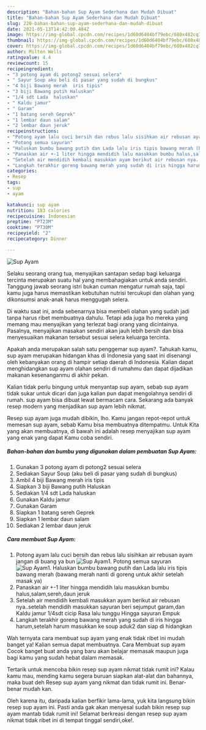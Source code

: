 ```yaml
---
description: "Bahan-bahan Sup Ayam Sederhana dan Mudah Dibuat"
title: "Bahan-bahan Sup Ayam Sederhana dan Mudah Dibuat"
slug: 220-bahan-bahan-sup-ayam-sederhana-dan-mudah-dibuat
date: 2021-05-13T14:42:00.484Z
image: https://img-global.cpcdn.com/recipes/1d60d6404bf79ebc/680x482cq70/sup-ayam-foto-resep-utama.jpg
thumbnail: https://img-global.cpcdn.com/recipes/1d60d6404bf79ebc/680x482cq70/sup-ayam-foto-resep-utama.jpg
cover: https://img-global.cpcdn.com/recipes/1d60d6404bf79ebc/680x482cq70/sup-ayam-foto-resep-utama.jpg
author: Milton Wells
ratingvalue: 4.4
reviewcount: 15
recipeingredient:
- "3 potong ayam di potong2 sesuai selera"
- " Sayur Soup aku beli di pasar yang sudah di bungkus"
- "4 biji Bawang merah  iris tipis"
- "3 biji Bawang putih Haluskan"
- "1/4 sdt Lada  haluskan"
- " Kaldu jamur"
- " Garam"
- "1 batang sereh Geprek"
- "1 lembar daun salam"
- "2 lembar daun jeruk"
recipeinstructions:
- "Potong ayam lalu cuci bersih dan rebus lalu sisihkan air rebusan ayam jangan di buang ya bun"
- "Potong semua sayuran"
- "Haluskan bumbu bawang putih dan Lada lalu iris tipis bawang merah (bawang merah nanti di goreng untuk akhir setelah masak ya)"
- "Panaskan air +-1 liter hingga mendidih lalu masukkan bumbu halus,salam,sereh,daun jeruk"
- "Setelah air mendidih kembali masukkan ayam berikut air rebusan nya..setelah mendidih masukkan sayuran beri sejumput garam,dan Kaldu jamur 1/4sdt cicip Rasa lalu tunggu Hingga sayuran Empuk"
- "Langkah terakhir goreng bawang merah yang sudah di iris hingga harum,setelah harum masukkan ke soup aduk2 dan siap di hidangkan"
categories:
- Resep
tags:
- sup
- ayam

katakunci: sup ayam 
nutrition: 183 calories
recipecuisine: Indonesian
preptime: "PT23M"
cooktime: "PT30M"
recipeyield: "2"
recipecategory: Dinner

---
```



![Sup Ayam](https://img-global.cpcdn.com/recipes/1d60d6404bf79ebc/680x482cq70/sup-ayam-foto-resep-utama.jpg)

Selaku seorang orang tua, menyajikan santapan sedap bagi keluarga tercinta merupakan suatu hal yang membahagiakan untuk anda sendiri. Tanggung jawab seorang istri bukan cuman mengatur rumah saja, tapi kamu juga harus memastikan kebutuhan nutrisi tercukupi dan olahan yang dikonsumsi anak-anak harus menggugah selera.

Di waktu  saat ini, anda sebenarnya bisa membeli olahan yang sudah jadi tanpa harus ribet membuatnya dahulu. Tetapi ada juga lho mereka yang memang mau menyajikan yang terlezat bagi orang yang dicintainya. Pasalnya, menyajikan masakan sendiri akan jauh lebih bersih dan bisa menyesuaikan makanan tersebut sesuai selera keluarga tercinta. 



Apakah anda merupakan salah satu penggemar sup ayam?. Tahukah kamu, sup ayam merupakan hidangan khas di Indonesia yang saat ini disenangi oleh kebanyakan orang di hampir setiap daerah di Indonesia. Kalian dapat menghidangkan sup ayam olahan sendiri di rumahmu dan dapat dijadikan makanan kesenanganmu di akhir pekan.

Kalian tidak perlu bingung untuk menyantap sup ayam, sebab sup ayam tidak sukar untuk dicari dan juga kalian pun dapat mengolahnya sendiri di rumah. sup ayam bisa dibuat lewat bermacam cara. Sekarang ada banyak resep modern yang menjadikan sup ayam lebih nikmat.

Resep sup ayam juga mudah dibikin, lho. Kamu jangan repot-repot untuk memesan sup ayam, sebab Kamu bisa membuatnya ditempatmu. Untuk Kita yang akan membuatnya, di bawah ini adalah resep menyajikan sup ayam yang enak yang dapat Kamu coba sendiri.

<!--inarticleads1-->

##### Bahan-bahan dan bumbu yang digunakan dalam pembuatan Sup Ayam:

1. Gunakan 3 potong ayam di potong2 sesuai selera
1. Sediakan  Sayur Soup (aku beli di pasar yang sudah di bungkus)
1. Ambil 4 biji Bawang merah  iris tipis
1. Siapkan 3 biji Bawang putih Haluskan
1. Sediakan 1/4 sdt Lada  haluskan
1. Gunakan  Kaldu jamur
1. Gunakan  Garam
1. Siapkan 1 batang sereh Geprek
1. Siapkan 1 lembar daun salam
1. Sediakan 2 lembar daun jeruk




<!--inarticleads2-->

##### Cara membuat Sup Ayam:

1. Potong ayam lalu cuci bersih dan rebus lalu sisihkan air rebusan ayam jangan di buang ya bun
<img src="https://img-global.cpcdn.com/steps/4b6fb39d761224cd/160x128cq70/sup-ayam-langkah-memasak-1-foto.jpg" alt="Sup Ayam">1. Potong semua sayuran
<img src="https://img-global.cpcdn.com/steps/4bb77aaeb70727f7/160x128cq70/sup-ayam-langkah-memasak-2-foto.jpg" alt="Sup Ayam">1. Haluskan bumbu bawang putih dan Lada lalu iris tipis bawang merah (bawang merah nanti di goreng untuk akhir setelah masak ya)
1. Panaskan air +-1 liter hingga mendidih lalu masukkan bumbu halus,salam,sereh,daun jeruk
1. Setelah air mendidih kembali masukkan ayam berikut air rebusan nya..setelah mendidih masukkan sayuran beri sejumput garam,dan Kaldu jamur 1/4sdt cicip Rasa lalu tunggu Hingga sayuran Empuk
1. Langkah terakhir goreng bawang merah yang sudah di iris hingga harum,setelah harum masukkan ke soup aduk2 dan siap di hidangkan




Wah ternyata cara membuat sup ayam yang enak tidak ribet ini mudah banget ya! Kalian semua dapat membuatnya. Cara Membuat sup ayam Cocok banget buat anda yang baru akan belajar memasak maupun juga bagi kamu yang sudah hebat dalam memasak.

Tertarik untuk mencoba bikin resep sup ayam nikmat tidak rumit ini? Kalau kamu mau, mending kamu segera buruan siapkan alat-alat dan bahannya, maka buat deh Resep sup ayam yang nikmat dan tidak rumit ini. Benar-benar mudah kan. 

Oleh karena itu, daripada kalian berfikir lama-lama, yuk kita langsung bikin resep sup ayam ini. Pasti anda gak akan menyesal sudah bikin resep sup ayam mantab tidak rumit ini! Selamat berkreasi dengan resep sup ayam nikmat tidak ribet ini di tempat tinggal sendiri,oke!.

